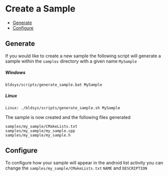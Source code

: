 <!--
- Copyright (c) 2019, Arm Limited and Contributors
-
- SPDX-License-Identifier: MIT
-
- Permission is hereby granted, free of charge,
- to any person obtaining a copy of this software and associated documentation files (the "Software"),
- to deal in the Software without restriction, including without limitation the rights to
- use, copy, modify, merge, publish, distribute, sublicense, and/or sell copies of the Software,
- and to permit persons to whom the Software is furnished to do so, subject to the following conditions:
-
- The above copyright notice and this permission notice shall be included in all copies or substantial portions of the Software.
-
- THE SOFTWARE IS PROVIDED "AS IS", WITHOUT WARRANTY OF ANY KIND, EXPRESS OR IMPLIED,
- INCLUDING BUT NOT LIMITED TO THE WARRANTIES OF MERCHANTABILITY,
- FITNESS FOR A PARTICULAR PURPOSE AND NONINFRINGEMENT.
- IN NO EVENT SHALL THE AUTHORS OR COPYRIGHT HOLDERS BE LIABLE FOR ANY CLAIM, DAMAGES OR OTHER LIABILITY,
- WHETHER IN AN ACTION OF CONTRACT, TORT OR OTHERWISE, ARISING FROM,
- OUT OF OR IN CONNECTION WITH THE SOFTWARE OR THE USE OR OTHER DEALINGS IN THE SOFTWARE.
-
-->

# Create a Sample <!-- omit in toc -->

- [Generate](#generate)
- [Configure](#configure)

## Generate
If you would like to create a new sample the following script will generate a sample within the `samples` directory with a given name `MySample`

##### Windows <!-- omit in toc -->
```
bldsys/scripts/generate_sample.bat MySample
```
##### Linux <!-- omit in toc -->
```
Linux: ./bldsys/scripts/generate_sample.sh MySample
```
The sample is now created and the following files generated
```
samples/my_sample/CMakeLists.txt
samples/my_sample/my_sample.cpp
samples/my_sample/my_sample.h
```

## Configure
To configure how your sample will appear in the android list activity you can change the `samples/my_sample/CMakeLists.txt` `NAME` and `DESCRIPTION`
